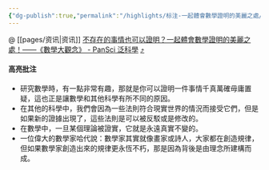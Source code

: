 ```yaml
---
{"dg-publish":true,"permalink":"/highlights/标注-一起體會數學證明的美麗之處/","noteIcon":"1","created":"2023-05-06T12:46:27.172+08:00","updated":""}
---
```


@ [[pages/资讯\|资讯]] [不存在的事情也可以證明？一起體會數學證明的美麗之處！——《數學大觀念》 - PanSci 泛科學](https://pansci.asia/archives/364824) [⤴️](https://omnivore.app/me/https-pansci-asia-archives-364824-187ef3e8257)  

#### 高亮批注
- 研究數學時，有一點非常有趣，那就是你可以證明一件事情千真萬確毋庸置疑，這也正是讓數學和其他科學有所不同的原因。
- 在其他的科學中，我們會因為一些法則符合現實世界的情況而接受它們，但是如果新的證據出現了，這些法則是可以被反駁或是修改的。
- 在數學中，一旦某個理論被證實，它就是永遠真實不變的。
- 一位偉大的數學家哈代說：數學家其實就像畫家或詩人，大家都在創造規律，但如果數學家創造出來的規律更永恆不朽，那是因為背後是由理念所建構而成。
